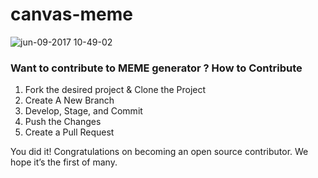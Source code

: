 # canvas-meme

![jun-09-2017 10-49-02](https://user-images.githubusercontent.com/18014965/26966082-5192b520-4d01-11e7-8759-c7e9e4495319.gif)

### Want to contribute to MEME generator ? How to Contribute
1. Fork the desired project & Clone the Project
2. Create A New Branch
3. Develop, Stage, and Commit
4. Push the Changes
5. Create a Pull Request

You did it! Congratulations on becoming an open source contributor. We hope it’s the first of many. 
